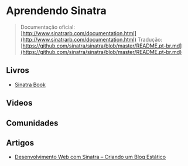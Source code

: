 # Aprendendo Sinatra

> Documentação oficial: [http://www.sinatrarb.com/documentation.html](http://www.sinatrarb.com/documentation.html)
> Tradução: [https://github.com/sinatra/sinatra/blob/master/README.pt-br.md](https://github.com/sinatra/sinatra/blob/master/README.pt-br.md)

## Livros

* [Sinatra Book](https://github.com/sinatra/sinatra-book)

## Videos

## Comunidades

## Artigos
* [Desenvolvimento Web com Sinatra – Criando um Blog Estático](http://blog.glaucocustodio.com/2012/12/13/desenvolvimento-web-com-sinatra-criando-um-blog-estatico/)
